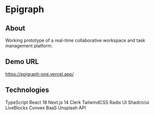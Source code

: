 Epigraph
======

About
---
Working prototype of a real-time collaborative workspace and task management platform.


Demo URL
---
https://epigraph-one.vercel.app/


Technologies
---
TypeScript
React 18
Next.js 14 
Clerk 
TailwindCSS
Radix UI
Shadcn/ui
LiveBlocks
Convex BaaS
Unsplash API